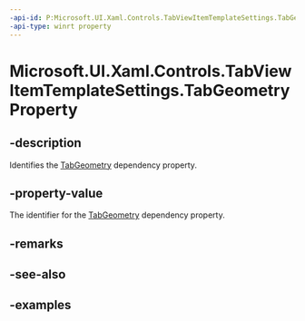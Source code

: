 ```yaml
---
-api-id: P:Microsoft.UI.Xaml.Controls.TabViewItemTemplateSettings.TabGeometryProperty
-api-type: winrt property
---
```


# Microsoft.UI.Xaml.Controls.TabViewItemTemplateSettings.TabGeometryProperty

<!--
public static Microsoft.UI.Xaml.DependencyProperty TabGeometryProperty { get; }
-->


## -description

Identifies the [TabGeometry](tabviewitemtemplatesettings_tabgeometry.md) dependency property.

## -property-value

The identifier for the [TabGeometry](tabviewitemtemplatesettings_tabgeometry.md) dependency property.

## -remarks

## -see-also

## -examples


